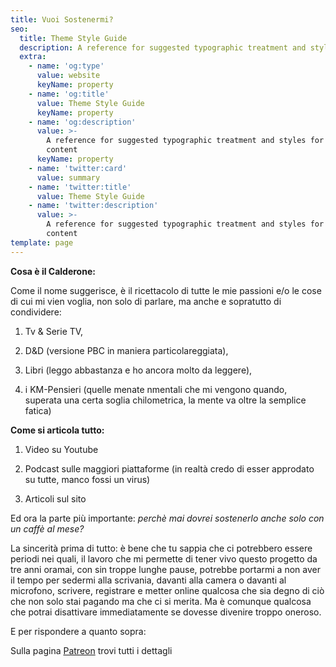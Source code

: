 ```yaml
---
title: Vuoi Sostenermi?
seo:
  title: Theme Style Guide
  description: A reference for suggested typographic treatment and styles for your content
  extra:
    - name: 'og:type'
      value: website
      keyName: property
    - name: 'og:title'
      value: Theme Style Guide
      keyName: property
    - name: 'og:description'
      value: >-
        A reference for suggested typographic treatment and styles for your
        content
      keyName: property
    - name: 'twitter:card'
      value: summary
    - name: 'twitter:title'
      value: Theme Style Guide
    - name: 'twitter:description'
      value: >-
        A reference for suggested typographic treatment and styles for your
        content
template: page
---
```

**Cosa è il Calderone:**

Come il nome suggerisce, è il ricettacolo di tutte le mie passioni e/o le cose di cui mi vien voglia, non solo di parlare, ma anche e sopratutto di condividere:

1.  Tv & Serie TV,

2.  D\&D (versione PBC in maniera particolareggiata),

3.  Libri (leggo abbastanza e ho ancora molto da leggere),

4.  i KM-Pensieri (quelle menate nmentali che mi vengono quando, superata una certa soglia chilometrica, la mente va oltre la semplice fatica)

**Come si articola tutto:**

1.  Video su Youtube

2.  Podcast sulle maggiori piattaforme (in realtà credo di esser approdato su tutte, manco fossi un virus)

3.  Articoli sul sito

Ed ora la parte più importante: *perchè mai dovrei sostenerlo anche solo con un caffè al mese?*

La sincerità prima di tutto:
è bene che tu sappia che ci potrebbero essere periodi nei quali, il lavoro che mi permette di tener vivo questo progetto da tre anni oramai, con sin troppe lunghe pause, potrebbe portarmi a non aver il tempo per sedermi alla scrivania, davanti alla camera o davanti al microfono, scrivere, registrare e metter online qualcosa che sia degno di ciò che non solo stai pagando ma che ci si merita.
Ma è comunque qualcosa che potrai disattivare immediatamente se dovesse divenire troppo oneroso.

E per rispondere a quanto sopra:

Sulla pagina [Patreon](https://www.patreon.com/ilcalderone) trovi tutti i dettagli

